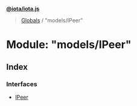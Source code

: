 **[@iota/iota.js](../README.md)**

> [Globals](../README.md) / "models/IPeer"

# Module: "models/IPeer"

## Index

### Interfaces

* [IPeer](../interfaces/_models_ipeer_.ipeer.md)
